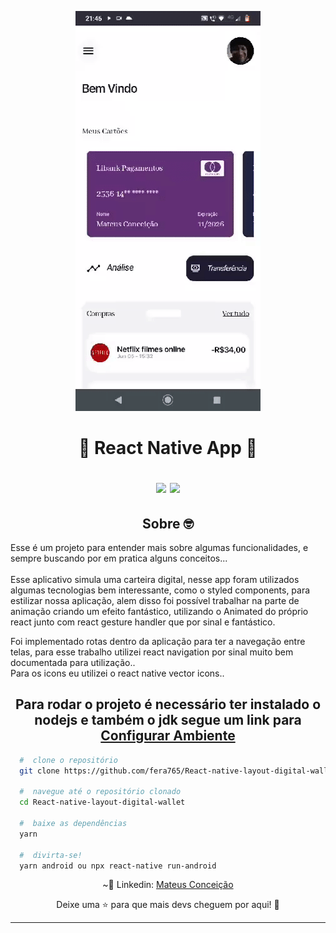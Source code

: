 <p align="center">
<img alt="GoStack" src="https://raw.githubusercontent.com/fera765/React-native-layout-digital-wallet/master/tmp/Money.gif" />
</p>
<h1 align="center">
  🚀 React Native App 🚀
  <p align="center">
  <img src="https://img.shields.io/badge/tech-front--end-green" />

  <a href="https://reactjs.org/">
    <img src="https://img.shields.io/badge/framework-reactnative-blue" />
  </a>
  </p>
</h1>
<h2 align="center">
  Sobre 🤓
</h2>

<p>
Esse é um projeto para entender mais sobre algumas funcionalidades, e sempre buscando por em pratica alguns conceitos...<br /><br />
Esse aplicativo simula uma carteira digital, nesse app foram utilizados algumas tecnologias bem interessante, como o styled components, para estilizar nossa aplicação, alem disso foi possível trabalhar na parte de animação criando um efeito fantástico, utilizando o Animated do próprio react junto com react gesture handler que por sinal e fantástico.<br />

Foi implementado rotas dentro da aplicação para ter a navegação entre telas, para esse trabalho utilizei react navigation por sinal muito bem documentada para utilização..<br />
Para os icons eu utilizei o react native vector icons..
</p>

<h2 align="center">
  Para rodar o projeto é necessário ter instalado o nodejs e também o jdk segue um link para <a href="https://react-native.rocketseat.dev">Configurar Ambiente</a>
</h2>

```bash
  #  clone o repositório
  git clone https://github.com/fera765/React-native-layout-digital-wallet.git

  #  navegue até o repositório clonado
  cd React-native-layout-digital-wallet

  #  baixe as dependências
  yarn

  #  divirta-se!
  yarn android ou npx react-native run-android
```
<p align="center">
  ~💜  Linkedin: <a href="https://www.linkedin.com/in/lord775/">Mateus Conceição</a>
</p>

<p align="center">
  Deixe uma ⭐ para que mais devs cheguem por aqui! 🚀
</p>

<hr>
